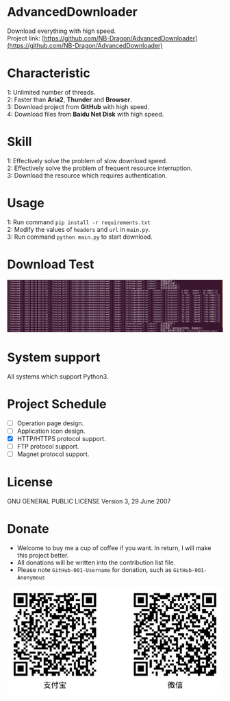 # AdvancedDownloader
Download everything with high speed.<br>
Project link: [https://github.com/NB-Dragon/AdvancedDownloader](https://github.com/NB-Dragon/AdvancedDownloader)

# Characteristic
1: Unlimited number of threads.<br>
2: Faster than **Aria2**, **Thunder** and **Browser**.<br>
3: Download project from **GitHub** with high speed.<br>
4: Download files from **Baidu Net Disk** with high speed.

# Skill
1: Effectively solve the problem of slow download speed.<br>
2: Effectively solve the problem of frequent resource interruption.<br>
3: Download the resource which requires authentication.

# Usage
1: Run command `pip install -r requirements.txt`<br>
2: Modify the values of `headers` and `url` in `main.py`.<br>
3: Run command `python main.py` to start download.

# Download Test
<p align=center><img alt="下载速度测试" src="static/image/SpeedListener.png"></p>

# System support
All systems which support Python3.

# Project Schedule
- [ ] Operation page design.
- [ ] Application icon design.
- [x] HTTP/HTTPS protocol support.
- [ ] FTP protocol support.
- [ ] Magnet protocol support.

# License
GNU GENERAL PUBLIC LICENSE Version 3, 29 June 2007

# Donate
- Welcome to buy me a cup of coffee if you want. In return, I will make this project better.<br>
- All donations will be written into the contribution list file.<br>
- Please note `GitHub-001-Username` for donation, such as `GitHub-001-Anonymous`<br>
<p align=center><img alt="收款码" src="static/image/Payment.png"></p>
